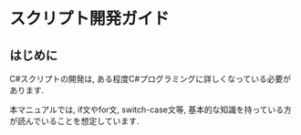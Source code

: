 # スクリプト開発ガイド
## はじめに
C#スクリプトの開発は, ある程度C#プログラミングに詳しくなっている必要があります.

本マニュアルでは, if文やfor文, switch-case文等, 基本的な知識を持っている方が読んでいることを想定しています.

